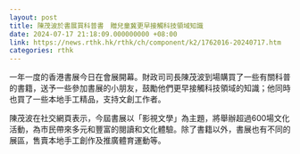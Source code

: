 ```yaml
---
layout: post
title: 陳茂波於書展買科普書　贈兒童冀更早接觸科技領域知識
date: 2024-07-17 21:18:09.000000000 +08:00
link: https://news.rthk.hk/rthk/ch/component/k2/1762016-20240717.htm
categories: rthk
---
```


一年一度的香港書展今日在會展開幕。財政司司長陳茂波到場購買了一些有關科普的書籍，送予一些參加書展的小朋友，鼓勵他們更早接觸科技領域的知識；他同時也買了一些本地手工精品，支持文創工作者。

陳茂波在社交網頁表示，今屆書展以「影視文學」為主題，將舉辦超過600場文化活動，為市民帶來多元和豐富的閱讀和文化體驗。除了書籍以外，書展也有不同的展區，售賣本地手工創作及推廣體育運動等。
